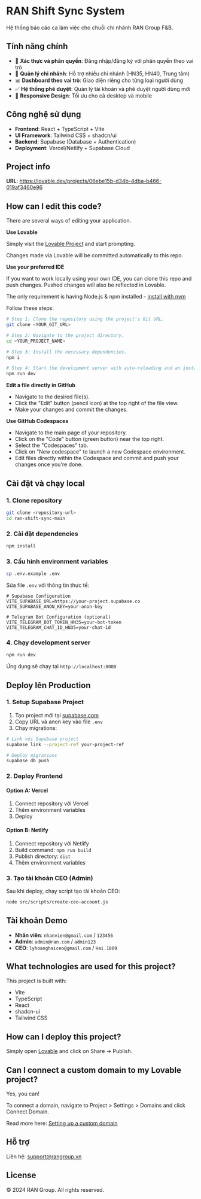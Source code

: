 # RAN Shift Sync System

Hệ thống báo cáo ca làm việc cho chuỗi chi nhánh RAN Group F&B.

## Tính năng chính

- 🔐 **Xác thực và phân quyền**: Đăng nhập/đăng ký với phân quyền theo vai trò
- 🏢 **Quản lý chi nhánh**: Hỗ trợ nhiều chi nhánh (HN35, HN40, Trung tâm)
- 📊 **Dashboard theo vai trò**: Giao diện riêng cho từng loại người dùng
- ✅ **Hệ thống phê duyệt**: Quản lý tài khoản và phê duyệt người dùng mới
- 📱 **Responsive Design**: Tối ưu cho cả desktop và mobile

## Công nghệ sử dụng

- **Frontend**: React + TypeScript + Vite
- **UI Framework**: Tailwind CSS + shadcn/ui
- **Backend**: Supabase (Database + Authentication)
- **Deployment**: Vercel/Netlify + Supabase Cloud

## Project info

**URL**: https://lovable.dev/projects/06ebe15b-d34b-4dba-b466-019af3460e96

## How can I edit this code?

There are several ways of editing your application.

**Use Lovable**

Simply visit the [Lovable Project](https://lovable.dev/projects/06ebe15b-d34b-4dba-b466-019af3460e96) and start prompting.

Changes made via Lovable will be committed automatically to this repo.

**Use your preferred IDE**

If you want to work locally using your own IDE, you can clone this repo and push changes. Pushed changes will also be reflected in Lovable.

The only requirement is having Node.js & npm installed - [install with nvm](https://github.com/nvm-sh/nvm#installing-and-updating)

Follow these steps:

```sh
# Step 1: Clone the repository using the project's Git URL.
git clone <YOUR_GIT_URL>

# Step 2: Navigate to the project directory.
cd <YOUR_PROJECT_NAME>

# Step 3: Install the necessary dependencies.
npm i

# Step 4: Start the development server with auto-reloading and an instant preview.
npm run dev
```

**Edit a file directly in GitHub**

- Navigate to the desired file(s).
- Click the "Edit" button (pencil icon) at the top right of the file view.
- Make your changes and commit the changes.

**Use GitHub Codespaces**

- Navigate to the main page of your repository.
- Click on the "Code" button (green button) near the top right.
- Select the "Codespaces" tab.
- Click on "New codespace" to launch a new Codespace environment.
- Edit files directly within the Codespace and commit and push your changes once you're done.

## Cài đặt và chạy local

### 1. Clone repository
```bash
git clone <repository-url>
cd ran-shift-sync-main
```

### 2. Cài đặt dependencies
```bash
npm install
```

### 3. Cấu hình environment variables
```bash
cp .env.example .env
```

Sửa file `.env` với thông tin thực tế:
```env
# Supabase Configuration
VITE_SUPABASE_URL=https://your-project.supabase.co
VITE_SUPABASE_ANON_KEY=your-anon-key

# Telegram Bot Configuration (optional)
VITE_TELEGRAM_BOT_TOKEN_HN35=your-bot-token
VITE_TELEGRAM_CHAT_ID_HN35=your-chat-id
```

### 4. Chạy development server
```bash
npm run dev
```

Ứng dụng sẽ chạy tại `http://localhost:8080`

## Deploy lên Production

### 1. Setup Supabase Project

1. Tạo project mới tại [supabase.com](https://supabase.com)
2. Copy URL và anon key vào file `.env`
3. Chạy migrations:

```bash
# Link với Supabase project
supabase link --project-ref your-project-ref

# Deploy migrations
supabase db push
```

### 2. Deploy Frontend

#### Option A: Vercel
1. Connect repository với Vercel
2. Thêm environment variables
3. Deploy

#### Option B: Netlify
1. Connect repository với Netlify
2. Build command: `npm run build`
3. Publish directory: `dist`
4. Thêm environment variables

### 3. Tạo tài khoản CEO (Admin)

Sau khi deploy, chạy script tạo tài khoản CEO:

```bash
node src/scripts/create-ceo-account.js
```

## Tài khoản Demo

- **Nhân viên**: `nhanvien@gmail.com` / `123456`
- **Admin**: `admin@ran.com` / `admin123`
- **CEO**: `lyhoanghaiceo@gmail.com` / `Hai.1809`

## What technologies are used for this project?

This project is built with:

- Vite
- TypeScript
- React
- shadcn-ui
- Tailwind CSS

## How can I deploy this project?

Simply open [Lovable](https://lovable.dev/projects/06ebe15b-d34b-4dba-b466-019af3460e96) and click on Share -> Publish.

## Can I connect a custom domain to my Lovable project?

Yes, you can!

To connect a domain, navigate to Project > Settings > Domains and click Connect Domain.

Read more here: [Setting up a custom domain](https://docs.lovable.dev/tips-tricks/custom-domain#step-by-step-guide)

## Hỗ trợ

Liên hệ: support@rangroup.vn

## License

© 2024 RAN Group. All rights reserved.
